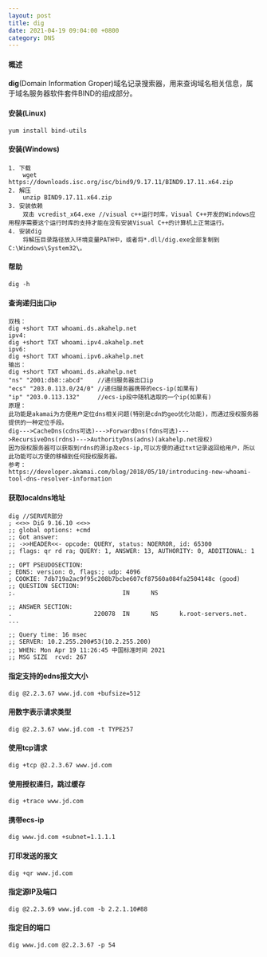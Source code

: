 ```yaml
---
layout: post
title: dig
date: 2021-04-19 09:04:00 +0800
category: DNS
---
```


#### 概述

**dig**(Domain Information Groper)域名记录搜索器，用来查询域名相关信息，属于域名服务器软件套件BIND的组成部分。

#### 安装(Linux)
```
yum install bind-utils
```
#### 安装(Windows)
```
1. 下载
    wget https://downloads.isc.org/isc/bind9/9.17.11/BIND9.17.11.x64.zip
2. 解压
    unzip BIND9.17.11.x64.zip
3. 安装依赖
    双击 vcredist_x64.exe //visual c++运行时库，Visual C++开发的Windows应用程序需要这个运行时库的支持才能在没有安装Visual C++的计算机上正常运行。
4. 安装dig
    将解压目录路径放入环境变量PATH中，或者将*.dll/dig.exe全部复制到C:\Windows\System32\。
```
#### 帮助
```
dig -h
```
#### 查询递归出口ip
```
双栈：
dig +short TXT whoami.ds.akahelp.net 
ipv4:
dig +short TXT whoami.ipv4.akahelp.net 
ipv6:
dig +short TXT whoami.ipv6.akahelp.net
输出：
dig +short TXT whoami.ds.akahelp.net 
"ns" "2001:db8::abcd"    //递归服务器出口ip
"ecs" "203.0.113.0/24/0" //递归服务器携带的ecs-ip(如果有)
"ip" "203.0.113.132"     //ecs-ip段中随机选取的一个ip(如果有)
原理：
此功能是akamai为方便用户定位dns相关问题(特别是cdn的geo优化功能)，而通过授权服务器提供的一种定位手段。
dig--->CacheDns(cdns可选)--->ForwardDns(fdns可选)--->RecursiveDns(rdns)--->AuthorityDns(adns)(akahelp.net授权)
因为授权服务器可以获取到rdns的源ip及ecs-ip,可以方便的通过txt记录返回给用户，所以此功能可以方便的移植到任何授权服务器。
参考：
https://developer.akamai.com/blog/2018/05/10/introducing-new-whoami-tool-dns-resolver-information
```
#### 获取localdns地址
```
dig //SERVER部分
; <<>> DiG 9.16.10 <<>>
;; global options: +cmd
;; Got answer:
;; ->>HEADER<<- opcode: QUERY, status: NOERROR, id: 65300
;; flags: qr rd ra; QUERY: 1, ANSWER: 13, AUTHORITY: 0, ADDITIONAL: 1

;; OPT PSEUDOSECTION:
; EDNS: version: 0, flags:; udp: 4096
; COOKIE: 7db719a2ac9f95c208b7bcbe607cf87560a084fa2504148c (good)
;; QUESTION SECTION:
;.                              IN      NS

;; ANSWER SECTION:
.                       220078  IN      NS      k.root-servers.net.
...

;; Query time: 16 msec
;; SERVER: 10.2.255.200#53(10.2.255.200)
;; WHEN: Mon Apr 19 11:26:45 中国标准时间 2021
;; MSG SIZE  rcvd: 267
```
#### 指定支持的edns报文大小
```
dig @2.2.3.67 www.jd.com +bufsize=512
```
#### 用数字表示请求类型
```
dig @2.2.3.67 www.jd.com -t TYPE257
```
#### 使用tcp请求
```
dig +tcp @2.2.3.67 www.jd.com
```
#### 使用授权递归，跳过缓存
```
dig +trace www.jd.com
```
#### 携带ecs-ip
```
dig www.jd.com +subnet=1.1.1.1
```
#### 打印发送的报文
```
dig +qr www.jd.com
```
#### 指定源IP及端口
```
dig @2.2.3.69 www.jd.com -b 2.2.1.10#88
```
#### 指定目的端口
```
dig www.jd.com @2.2.3.67 -p 54
```
